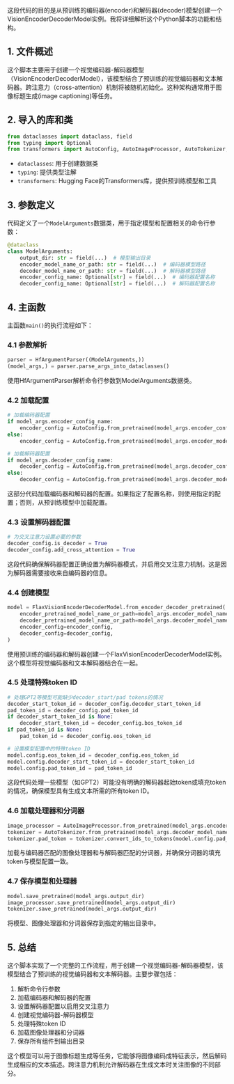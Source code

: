 这段代码的目的是从预训练的编码器(encoder)和解码器(decoder)模型创建一个VisionEncoderDecoderModel实例。我将详细解析这个Python脚本的功能和结构。

## 1. 文件概述

这个脚本主要用于创建一个视觉编码器-解码器模型（VisionEncoderDecoderModel），该模型结合了预训练的视觉编码器和文本解码器。跨注意力（cross-attention）机制将被随机初始化。这种架构通常用于图像标题生成(image captioning)等任务。

## 2. 导入的库和类

```python
from dataclasses import dataclass, field
from typing import Optional
from transformers import AutoConfig, AutoImageProcessor, AutoTokenizer, FlaxVisionEncoderDecoderModel, HfArgumentParser
```

- `dataclasses`: 用于创建数据类
- `typing`: 提供类型注解
- `transformers`: Hugging Face的Transformers库，提供预训练模型和工具

## 3. 参数定义

代码定义了一个`ModelArguments`数据类，用于指定模型和配置相关的命令行参数：

```python
@dataclass
class ModelArguments:
    output_dir: str = field(...)  # 模型输出目录
    encoder_model_name_or_path: str = field(...)  # 编码器模型路径
    decoder_model_name_or_path: str = field(...)  # 解码器模型路径
    encoder_config_name: Optional[str] = field(...)  # 编码器配置名称
    decoder_config_name: Optional[str] = field(...)  # 解码器配置名称
```

## 4. 主函数

主函数`main()`的执行流程如下：

### 4.1 参数解析

```python
parser = HfArgumentParser((ModelArguments,))
(model_args,) = parser.parse_args_into_dataclasses()
```

使用HfArgumentParser解析命令行参数到ModelArguments数据类。

### 4.2 加载配置

```python
# 加载编码器配置
if model_args.encoder_config_name:
    encoder_config = AutoConfig.from_pretrained(model_args.encoder_config_name)
else:
    encoder_config = AutoConfig.from_pretrained(model_args.encoder_model_name_or_path)

# 加载解码器配置
if model_args.decoder_config_name:
    decoder_config = AutoConfig.from_pretrained(model_args.decoder_config_name)
else:
    decoder_config = AutoConfig.from_pretrained(model_args.decoder_model_name_or_path)
```

这部分代码加载编码器和解码器的配置。如果指定了配置名称，则使用指定的配置；否则，从预训练模型中加载配置。

### 4.3 设置解码器配置

```python
# 为交叉注意力设置必要的参数
decoder_config.is_decoder = True
decoder_config.add_cross_attention = True
```

这段代码确保解码器配置正确设置为解码器模式，并启用交叉注意力机制。这是因为解码器需要接收来自编码器的信息。

### 4.4 创建模型

```python
model = FlaxVisionEncoderDecoderModel.from_encoder_decoder_pretrained(
    encoder_pretrained_model_name_or_path=model_args.encoder_model_name_or_path,
    decoder_pretrained_model_name_or_path=model_args.decoder_model_name_or_path,
    encoder_config=encoder_config,
    decoder_config=decoder_config,
)
```

使用预训练的编码器和解码器创建一个FlaxVisionEncoderDecoderModel实例。这个模型将视觉编码器和文本解码器结合在一起。

### 4.5 处理特殊token ID

```python
# 处理GPT2等模型可能缺少decoder_start/pad tokens的情况
decoder_start_token_id = decoder_config.decoder_start_token_id
pad_token_id = decoder_config.pad_token_id
if decoder_start_token_id is None:
    decoder_start_token_id = decoder_config.bos_token_id
if pad_token_id is None:
    pad_token_id = decoder_config.eos_token_id

# 设置模型配置中的特殊token ID
model.config.eos_token_id = decoder_config.eos_token_id
model.config.decoder_start_token_id = decoder_start_token_id
model.config.pad_token_id = pad_token_id
```

这段代码处理一些模型（如GPT2）可能没有明确的解码器起始token或填充token的情况，确保模型具有生成文本所需的所有token ID。

### 4.6 加载处理器和分词器

```python
image_processor = AutoImageProcessor.from_pretrained(model_args.encoder_model_name_or_path)
tokenizer = AutoTokenizer.from_pretrained(model_args.decoder_model_name_or_path)
tokenizer.pad_token = tokenizer.convert_ids_to_tokens(model.config.pad_token_id)
```

加载与编码器匹配的图像处理器和与解码器匹配的分词器，并确保分词器的填充token与模型配置一致。

### 4.7 保存模型和处理器

```python
model.save_pretrained(model_args.output_dir)
image_processor.save_pretrained(model_args.output_dir)
tokenizer.save_pretrained(model_args.output_dir)
```

将模型、图像处理器和分词器保存到指定的输出目录中。

## 5. 总结

这个脚本实现了一个完整的工作流程，用于创建一个视觉编码器-解码器模型，该模型结合了预训练的视觉编码器和文本解码器。主要步骤包括：

1. 解析命令行参数
2. 加载编码器和解码器的配置
3. 设置解码器配置以启用交叉注意力
4. 创建视觉编码器-解码器模型
5. 处理特殊token ID
6. 加载图像处理器和分词器
7. 保存所有组件到输出目录

这个模型可以用于图像标题生成等任务，它能够将图像编码成特征表示，然后解码生成相应的文本描述。跨注意力机制允许解码器在生成文本时关注图像的不同部分。